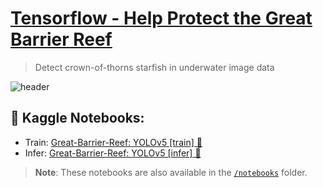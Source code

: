 # [Tensorflow - Help Protect the Great Barrier Reef](https://www.kaggle.com/c/tensorflow-great-barrier-reef)
> Detect crown-of-thorns starfish in underwater image data

![header](https://user-images.githubusercontent.com/36858976/146447296-af868bfb-283a-4005-8605-569f4d8eca1d.png)


## 📒 Kaggle Notebooks:
* Train: [Great-Barrier-Reef: YOLOv5 [train] 🌊](https://www.kaggle.com/awsaf49/great-barrier-reef-yolov5-train)
* Infer: [Great-Barrier-Reef: YOLOv5 [infer] 🌊](https://www.kaggle.com/awsaf49/great-barrier-reef-yolov5-infer)

> **Note**: These notebooks are also available in the [`/notebooks`](/notebooks) folder.
